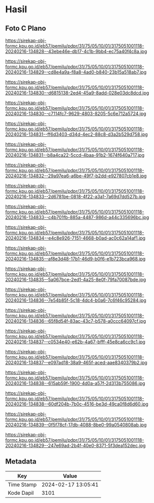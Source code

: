 # Hasil

## Foto C Plano

https://sirekap-obj-formc.kpu.go.id/eb57/pemilu/pdpr/31/75/05/10/01/3175051001118-20240216-134828--43ebe46e-db17-4c1b-9bb4-ec75a40f4c8a.jpg

https://sirekap-obj-formc.kpu.go.id/eb57/pemilu/pdpr/31/75/05/10/01/3175051001118-20240216-134829--cd8e4a9a-f8a8-4ad0-b840-23b15a518ab7.jpg

https://sirekap-obj-formc.kpu.go.id/eb57/pemilu/pdpr/31/75/05/10/01/3175051001118-20240216-134830--d6815138-2ed4-45a9-8add-028e03dc8dcd.jpg

https://sirekap-obj-formc.kpu.go.id/eb57/pemilu/pdpr/31/75/05/10/01/3175051001118-20240216-134830--c7114fc7-9629-4803-8205-5c6e712a5724.jpg

https://sirekap-obj-formc.kpu.go.id/eb57/pemilu/pdpr/31/75/05/10/01/3175051001118-20240216-134831--ff6d3403-d34d-4ec2-88c8-d3a2b529d758.jpg

https://sirekap-obj-formc.kpu.go.id/eb57/pemilu/pdpr/31/75/05/10/01/3175051001118-20240216-134831--b8a4ca22-5ccd-4baa-91b2-1674f640a717.jpg

https://sirekap-obj-formc.kpu.go.id/eb57/pemilu/pdpr/31/75/05/10/01/3175051001118-20240216-134832--29a97ea6-a6be-49f7-b2dd-e927807cb1e8.jpg

https://sirekap-obj-formc.kpu.go.id/eb57/pemilu/pdpr/31/75/05/10/01/3175051001118-20240216-134833--2d6781be-0818-4f22-a3a1-7a69d7dd527b.jpg

https://sirekap-obj-formc.kpu.go.id/eb57/pemilu/pdpr/31/75/05/10/01/3175051001118-20240216-134833--c4b701fb-885a-4487-986d-a44c335696bc.jpg

https://sirekap-obj-formc.kpu.go.id/eb57/pemilu/pdpr/31/75/05/10/01/3175051001118-20240216-134834--e4c8e926-7151-4668-b0ad-ac0c62a14af1.jpg

https://sirekap-obj-formc.kpu.go.id/eb57/pemilu/pdpr/31/75/05/10/01/3175051001118-20240216-134835--af8e3d48-17b1-46d9-b0f6-e1b723bca968.jpg

https://sirekap-obj-formc.kpu.go.id/eb57/pemilu/pdpr/31/75/05/10/01/3175051001118-20240216-134835--5a067bce-2ed1-4a25-8e0f-79fa70087bde.jpg

https://sirekap-obj-formc.kpu.go.id/eb57/pemilu/pdpr/31/75/05/10/01/3175051001118-20240216-134836--7e54b85f-5c18-4dc4-b0a6-7c6f46c95284.jpg

https://sirekap-obj-formc.kpu.go.id/eb57/pemilu/pdpr/31/75/05/10/01/3175051001118-20240216-134836--65f8d54f-83ac-43c7-b578-a0ccc64097cf.jpg

https://sirekap-obj-formc.kpu.go.id/eb57/pemilu/pdpr/31/75/05/10/01/3175051001118-20240216-134837--c0534e40-e62b-4a67-bfff-45e8ca6cc9c1.jpg

https://sirekap-obj-formc.kpu.go.id/eb57/pemilu/pdpr/31/75/05/10/01/3175051001118-20240216-134837--e097ad18-38a9-465f-aced-aae8340379b2.jpg

https://sirekap-obj-formc.kpu.go.id/eb57/pemilu/pdpr/31/75/05/10/01/3175051001118-20240216-134838--615ab59f-1900-4d0a-a57f-2d313b755086.jpg

https://sirekap-obj-formc.kpu.go.id/eb57/pemilu/pdpr/31/75/05/10/01/3175051001118-20240216-134838--60df204b-7b0c-4516-be3d-49ca0f8d6d60.jpg

https://sirekap-obj-formc.kpu.go.id/eb57/pemilu/pdpr/31/75/05/10/01/3175051001118-20240216-134839--0f5f78cf-17db-4088-8be0-99a0540808ab.jpg

https://sirekap-obj-formc.kpu.go.id/eb57/pemilu/pdpr/31/75/05/10/01/3175051001118-20240216-134829--247e69ad-2b4f-40e0-8371-5f3dea152dec.jpg


## Metadata

| Key        | Value               |
| ---------- | ------------------- |
| Time Stamp | 2024-02-17 13:05:41 |
| Kode Dapil | 3101                |




